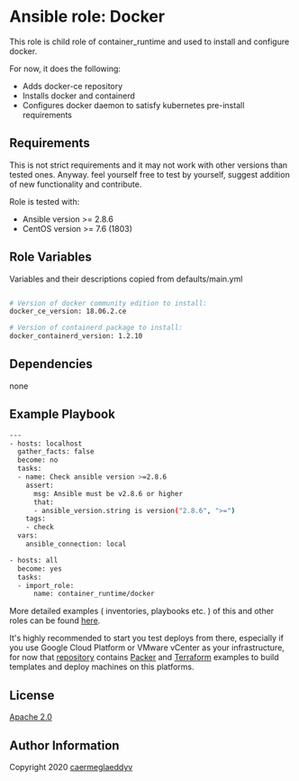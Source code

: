 Ansible role: Docker
=========

This role is child role of container_runtime and used to install and configure docker.

For now, it does the following:
- Adds docker-ce repository
- Installs docker and containerd
- Configures docker daemon to satisfy kubernetes pre-install requirements


Requirements
------------

This is not strict requirements and it may not work with other versions than tested ones.
Anyway. feel yourself free to test by yourself, suggest addition of new functionality and contribute.

Role is tested with:
- Ansible version >= 2.8.6
- CentOS version >= 7.6 (1803)


Role Variables
--------------

Variables and their descriptions copied from defaults/main.yml

```bash

# Version of docker community edition to install:
docker_ce_version: 18.06.2.ce

# Version of containerd package to install:
docker_containerd_version: 1.2.10

```


Dependencies
------------

none


Example Playbook
----------------

```bash
---
- hosts: localhost
  gather_facts: false
  become: no
  tasks:
  - name: Check ansible version >=2.8.6
    assert:
      msg: Ansible must be v2.8.6 or higher
      that:
      - ansible_version.string is version("2.8.6", ">=")
    tags:
    - check
  vars:
    ansible_connection: local

- hosts: all
  become: yes
  tasks:
  - import_role:
      name: container_runtime/docker

```

More detailed examples ( inventories, playbooks etc. ) of this and other roles can be found [here](https://github.com/caermeglaeddyv/examples/tree/dev/ansible).

It's highly recommended to start you test deploys from there, especially if you use Google Cloud Platform or VMware vCenter as your infrastructure, for now that [repository](https://github.com/caermeglaeddyv/examples) contains [Packer](https://github.com/caermeglaeddyv/examples/tree/dev/packer) and [Terraform](https://github.com/caermeglaeddyv/examples/tree/dev/terraform) examples to build templates and deploy machines on this platforms.


License
-------

[Apache 2.0](https://github.com/caermeglaeddyv/ansible-role-rear/blob/dev/LICENSE)


Author Information
------------------

Copyright 2020 [caermeglaeddyv](https://github.com/caermeglaeddyv)
